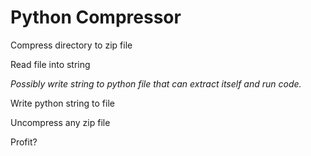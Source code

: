 # Python Compressor

Compress directory to zip file

Read file into string

*Possibly write string to python file that can extract itself and run code.*

Write python string to file

Uncompress any zip file

Profit?

